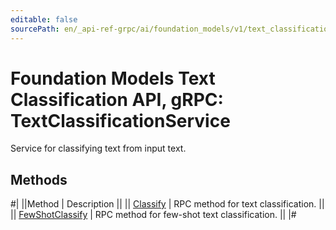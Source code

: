 ```yaml
---
editable: false
sourcePath: en/_api-ref-grpc/ai/foundation_models/v1/text_classification/text-classification/api-ref/grpc/TextClassification/index.md
---
```


# Foundation Models Text Classification API, gRPC: TextClassificationService

Service for classifying text from input text.

## Methods

#|
||Method | Description ||
|| [Classify](classify.md) | RPC method for text classification. ||
|| [FewShotClassify](fewShotClassify.md) | RPC method for few-shot text classification. ||
|#